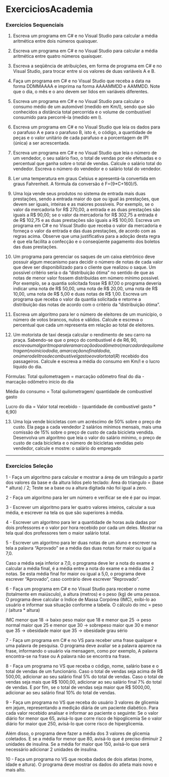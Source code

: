 # ExerciciosAcademia

### Exercicios Sequenciais

1) Escreva um programa em C# e no Visual Studio para calcular a média aritmética entre dois números quaisquer.

2) Escreva um programa em C# e no Visual Studio para calcular a média aritmética entre quatro números quaisquer.

3) Escreva a seqüência de atribuições, em forma de programa em C# e no Visual Studio, para trocar entre 
si os valores de duas variáveis A e B.

4) Faça um programa em C# e no Visual Studio que receba a data na forma DDMMAAAA e imprima na 
forma AAAAMMDD e AAMMDD. Note que o dia, o mês e o ano devem ser lidos em variáveis diferentes.

5) Escreva um programa em C# e no Visual Studio para calcular o consumo médio de um automóvel 
(medido em Km/l), sendo que são conhecidos a distância total percorrida e o volume de combustível 
consumido para percorrê-la (medido em l).

6) Escreva um programa em C# e no Visual Studio que leia os dados para o parafuso A e para o parafuso B, 
isto é, o código, a quantidade de peças e o valor unitário de cada parafuso e a porcentagem 
de IPI (única) a ser acrescentada. 

7) Escreva um programa em C# e no Visual Studio que leia o número de um vendedor, o seu salário fixo, 
o total de vendas por ele efetuadas e o percentual que ganha sobre o total de vendas. 
Calcule o salário total do vendedor. Escreva o número do vendedor e o salário total do vendedor.

8) Ler uma temperatura em graus Celsius e apresentá-la convertida em graus Fahrenheit. 
A fórmula da conversão é F=(9*C+160)/5.

9) Uma loja vende seus produtos no sistema de entrada mais duas prestações, sendo a entrada maior 
do que ou igual às prestações, que devem ser iguais, inteiras e as maiores possíveis. 
Por exemplo, se o valor da mercadoria for R$ 270,00, a entrada e as duas prestações são iguais a R$ 90,00; 
se o valor da mercadoria for R$ 302,75 a entrada é de R$ 102,75 e as duas prestações são iguais a R$ 100,00.
Escreva um programa em C# e no Visual Studio que receba o valor da mercadoria e forneça o valor 
da entrada e das duas prestações, de acordo com as regras acima. 
Observe que uma justificativa para a adoção desta regra é que ela facilita a confecção e o 
conseqüente pagamento dos boletos das duas prestações.
 
10) Um programa para gerenciar os saques de um caixa eletrônico deve possuir algum mecanismo 
para decidir o número de notas de cada valor que deve ser disponibilizado para o cliente que 
realizou o saque. Um possível critério seria o da “distribuição ótima” no sentido de que as 
notas de menor valor fossem distribuídas em número mínimo possível. 
Por exemplo, se a quantia solicitada fosse R$ 87,00 o programa deveria indicar uma nota de R$ 50,00, uma nota de R$ 20,00,
uma nota de R$ 10,00, uma nota de R$ 5,00 e duas notas de R$ 1,00. 
Escreva um programa que receba o valor da quantia solicitada e retorne a distribuição das notas 
de acordo com o critério da “distribuição ótima”.

11) Escreva um algoritmo para ler o número de eleitores de um município, 
o número de votos brancos, nulos e válidos. 
Calcule e escreva o percentual que cada um  representa em relação ao total de eleitores.

12) Um motorista de taxi deseja calcular o rendimento de seu carro na praça. Sabendo-se que o preço do combustível é de R$6,90, escreva um algoritmo para ler a 
marcação do odômetro (marcador de quilometragem) no início do dia, a marcação no final do dia, o número de litros de combustível gasto e o valor total (R$) recebido 
dos passageiros. Calcule e escreva a média do consumo em Km/l e o lucro líquido do dia.

Fórmulas: Total quilometragem =  marcação odômetro final do dia - marcação odômetro inicio do dia 

Média do consumo = Total quilometragem/ quantidade de combustível gasto

Lucro do dia = Valor total recebido - (quantidade de combustível gasto * 6,90)

13) Uma loja vende bicicletas com um acréscimo de 50% sobre o preço de custo. Ela paga a cada vendedor 2 salários mínimos mensais, mais uma comissão de 15% sobre o 
preço de custo de cada bicicleta vendida. Desenvolva um algoritmo que leia o valor do salário mínimo, o preço de custo de cada bicicleta e o número de bicicletas 
vendidas pelo vendedor, calcule e mostre: o salário do empregado

---

### Exercicios Seleção

1 - Faça um algoritmo para calcular e mostrar a área de um triângulo a partir dos valores da base e da altura lidos pelo teclado: 
Área do triangulo = (base * altura) / 2; 
Teste se a base ou a altura digitada não foi igual a zero. 

2 - Faça um algoritmo para ler um número e verificar se ele é par ou ímpar. 

3 - Escrever um algoritmo para ler quatro valores inteiros, calcular a sua média, e escrever na tela os que são superiores à média.

4 - Escrever um algoritmo para ler a quantidade de horas aula dadas por dois professores e o valor por hora recebido por cada um deles. 
Mostrar na tela qual dos professores tem o maior salário total.

5 - Escrever um algoritmo para ler duas notas de um aluno e escrever na tela a palavra “Aprovado” 
se a média das duas notas for maior ou igual a 7,0. 

Caso a média seja inferior a 7,0, o programa deve ler a nota do exame e calcular a média final,
é a média entre a nota do exame e a média das 2 notas. 
Se esta média final for maior ou igual a 5,0, o programa deve escrever “Aprovado”, caso contrário deve 
escrever “Reprovado”.

6 - Faça um programa em C# e no Visual Studio para receber o nome (totalmente em maiúsculo), a altura (metros) e o peso (kg) de uma pessoa.
O programa deve calcular o Indice de Massa Corpórea (IMC), exibi-lo ao usuário e informar sua situação conforme a tabela.
O cálculo do imc = peso / (altura * altura)

IMC 
menor que 18                -> baixo peso
maior que 18 e menor que 25 -> peso normal
maior que 25 e menor que 30 -> sobrepeso
maior que 30 e menor que 35 -> obesidade
maior que 35                -> obesidade grau sério


7 - Faça um programa em C# e no VS para receber uma frase qualquer e uma palavra de pesquisa.
O programa deve avaliar se a palavra aparece na frase, informando o usuário via mensagem, como por 
exemplo, A palavra encontra-se na frase   ou A palavra não se encontra na frase.

8 - Faça um programa no VS que receba o código, nome, salário base e o total de vendas de um funcionário.
Caso o total de vendas seja acima de R$ 500,00, adicionar ao seu salário final 5% do total de vendas.
Caso o total de vendas seja mais que R$ 1000,00, adicionar ao seu salário final 7% do total de vendas.
E por fim, se o total de vendas seja maior que R$ 5000,00, adicionar ao seu salário final 10% do 
total de vendas. 

9 - Faça um programa no VS que receba do usuário 3 valores de glicemia em jejum, representando a medição
diária de um paciente diabético. Para cada valor recebido analisar e informar ao paciente o seguinte:
Se o valor diário for menor que 65, avisá-lo que corre risco de hipoglicemia
Se o valor diário for maior que 250, avisá-lo que corre risco de hiperglicemia.

Além disso, o programa deve fazer a média dos 3 valores de glicemia coletados. E se a média for 
menor que 80, avisá-lo que é preciso diminuir 2 unidades de insulina. Se a média for maior que
150, avisá-lo que será necessário adicionar 2 unidades de insulina.

10 - Faça um programa no VS que receba dados de dois atletas (nome, idade e altura).
O programa deve mostrar os dados do atleta mais novo e mais alto.
